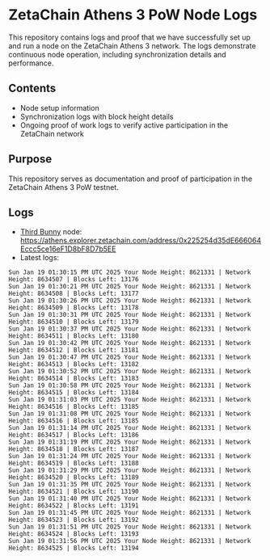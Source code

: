 # ZetaChain Athens 3 PoW Node Logs
This repository contains logs and proof that we have successfully set up and run a node on the ZetaChain Athens 3 network. The logs demonstrate continuous node operation, including synchronization details and performance.

## Contents
- Node setup information
- Synchronization logs with block height details
- Ongoing proof of work logs to verify active participation in the ZetaChain network

## Purpose
This repository serves as documentation and proof of participation in the ZetaChain Athens 3 PoW testnet.

## Logs

- [Third Bunny](https://thirdbunny.xyz/) node: https://athens.explorer.zetachain.com/address/0x225254d35dE666064Eccc5ce16eF1D8bF8D7b5EE
- Latest logs:
```
Sun Jan 19 01:30:15 PM UTC 2025 Your Node Height: 8621331 | Network Height: 8634507 | Blocks Left: 13176
Sun Jan 19 01:30:21 PM UTC 2025 Your Node Height: 8621331 | Network Height: 8634508 | Blocks Left: 13177
Sun Jan 19 01:30:26 PM UTC 2025 Your Node Height: 8621331 | Network Height: 8634509 | Blocks Left: 13178
Sun Jan 19 01:30:31 PM UTC 2025 Your Node Height: 8621331 | Network Height: 8634510 | Blocks Left: 13179
Sun Jan 19 01:30:37 PM UTC 2025 Your Node Height: 8621331 | Network Height: 8634511 | Blocks Left: 13180
Sun Jan 19 01:30:42 PM UTC 2025 Your Node Height: 8621331 | Network Height: 8634512 | Blocks Left: 13181
Sun Jan 19 01:30:47 PM UTC 2025 Your Node Height: 8621331 | Network Height: 8634513 | Blocks Left: 13182
Sun Jan 19 01:30:52 PM UTC 2025 Your Node Height: 8621331 | Network Height: 8634514 | Blocks Left: 13183
Sun Jan 19 01:30:58 PM UTC 2025 Your Node Height: 8621331 | Network Height: 8634515 | Blocks Left: 13184
Sun Jan 19 01:31:03 PM UTC 2025 Your Node Height: 8621331 | Network Height: 8634516 | Blocks Left: 13185
Sun Jan 19 01:31:08 PM UTC 2025 Your Node Height: 8621331 | Network Height: 8634516 | Blocks Left: 13185
Sun Jan 19 01:31:14 PM UTC 2025 Your Node Height: 8621331 | Network Height: 8634517 | Blocks Left: 13186
Sun Jan 19 01:31:19 PM UTC 2025 Your Node Height: 8621331 | Network Height: 8634518 | Blocks Left: 13187
Sun Jan 19 01:31:24 PM UTC 2025 Your Node Height: 8621331 | Network Height: 8634519 | Blocks Left: 13188
Sun Jan 19 01:31:29 PM UTC 2025 Your Node Height: 8621331 | Network Height: 8634520 | Blocks Left: 13189
Sun Jan 19 01:31:35 PM UTC 2025 Your Node Height: 8621331 | Network Height: 8634521 | Blocks Left: 13190
Sun Jan 19 01:31:40 PM UTC 2025 Your Node Height: 8621331 | Network Height: 8634522 | Blocks Left: 13191
Sun Jan 19 01:31:45 PM UTC 2025 Your Node Height: 8621331 | Network Height: 8634523 | Blocks Left: 13192
Sun Jan 19 01:31:51 PM UTC 2025 Your Node Height: 8621331 | Network Height: 8634524 | Blocks Left: 13193
Sun Jan 19 01:31:56 PM UTC 2025 Your Node Height: 8621331 | Network Height: 8634525 | Blocks Left: 13194
```
